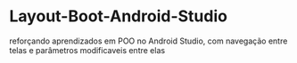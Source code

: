 # Layout-Boot-Android-Studio
reforçando aprendizados em POO no Android Studio, com navegação entre telas e parâmetros modificaveis entre elas
